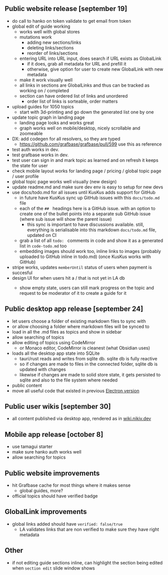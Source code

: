 ## Public website release [september 19]

- do call to hanko on token validate to get email from token
- global edit of guide working
    - works well with global stores
    - mutations work
        - adding new sections/links
        - deleting links/sections
        - reorder of links/sections
    - entering URL into URL input, does search if URL exists as GlobalLink
        - if it does, grab all metadata for URL and prefill it
        - otherwise, give option for user to create new GlobalLink with new metadata
    - make it work visually well
    - all links in sections are GlobalLinks and thus can be tracked as working on / completed
    - section can have ordered list of links and unordered
        - order list of links is sorteable, order matters
- upload guides for 1050 topics
    - start with 3d-printing and go down the generated list one by one
- update topic graph in landing page
    - landing page looks and works great
    - graph works well on mobile/desktop, nicely scrollable and zoomeable
- DX: add codegen for all resolvers, so they are typed
    - https://github.com/grafbase/grafbase/pull/599 use this as reference
- test auth works in dev.
- test grafbase works in dev.
- test user can sign in and mark topic as learned and on refresh it keeps the state for user
- check mobile layout works for landing page / pricing / global topic page / user profile
- global topic page works well visually (new design)
- update readme.md and make sure dev env is easy to setup for new devs
- use docs/todo.md for all issues until KusKus adds support for GitHub
    - in future have KusKus sync up GitHub issues with this `docs/todo.md` file
    - each of the `## ` headings here is a GitHub issue. with an option to create one of the bullet points into a separate sub GitHub issue (where sub issue will show the parent issue)
        - this sync is important to have discussions available. still, everything is serialisable into this markdown `docs/todo.md` file, updated on CI
    - grab a list of all `todo: ` comments in code and show it as a generated list in `code-todo.md` too
    - embedding images should work too, inline links to images (probably uploaded to GitHub inline in todo.md) (once KusKus works with GitHub)
- stripe works, updates `memberUntil` status of users when payment is succesful
- design UI for when users hit a /<topic> that is not yet in LA db
    - show empty state, users can still mark progress on the topic and request to be moderator of it to create a guide for it

## Public desktop app release [september 24]

- let users choose a folder of existing markdown files to sync with
- or allow choosing a folder where markdown files will be synced to
- load in all the .md files as topics and show in sidebar
- allow searching of topics
- allow editing of topics using CodeMirror
    - or Monaco editor, CodeMirror is cleanest (what Obsidian uses)
- loads all the desktop app state into SQLite
    - tauri/rust reads and writes from sqlite db. sqlite db is fully reactive
    - so if changes are made to files in the connected folder, sqlite db is updated with changes
   - likewise if changes are made to solid store state, it gets persisted to sqlite and also to the file system where needed
- public content
- move all useful code that existed in previous [Electron version](https://github.com/learn-anything/electron-version)

## Public user wikis [september 30]

- all content published via desktop app, rendered as in [wiki.nikiv.dev](https://wiki.nikiv.dev)

## Mobile app release [october 8]

- use tamagui starter
- make sure hanko auth works well
- allow searching for topics

## Public website improvements

- hit Grafbase cache for most things where it makes sense
    - global guides, more?
- official topics should have verified badge

## GlobalLink improvements

- global links added should have `verified: false/true`
    - LA validates links that are non verified to make sure they have right metadata

## Other

- if not editing guide sections inline, can highlight the section being edited when `section edit` slide window shows
